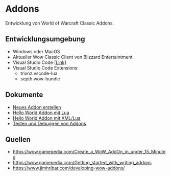 # Addons

Entwicklung von World of Warcraft Classic Addons.

## Entwicklungsumgebung

* Windows oder MacOS
* Aktueller Wow Classic Client von Blizzard Entertaintment
* Visual Studio Code [[Link]](https://code.visualstudio.com/)
* Visual Studio Code Extensions:
  * trixnz.vscode-lua
  * septh.wow-bundle

## Dokumente

* [Neues Addon erstellen](new-addon.md)
* [Hello World Addon mit Lua](hello-world-lua.md)
* [Hello World Addon mit XML/Lua](hello-world-xml.md)
* [Testen und Debuggen von Addons](test-addons.md)

## Quellen

* https://wow.gamepedia.com/Create_a_WoW_AddOn_in_under_15_Minutes
* https://wow.gamepedia.com/Getting_started_with_writing_addons
* https://www.jimhribar.com/developing-wow-addons/